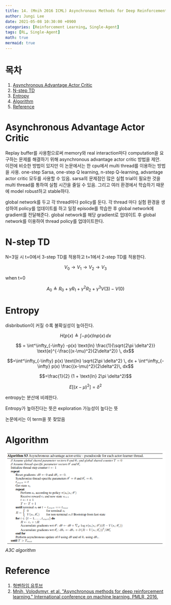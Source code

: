 ```yaml
---
title: 14. (Mnih 2016 ICML) Asynchronous Methods for Deep Reinforcement Learning
author: Jungi Lee
date: 2021-05-08 10:30:00 +0900
categories: [Reinforcement Learning, Single-Agent]
tags: [RL, Single-Agent]
math: true
mermaid: true
---
```


# 목차 

1. [Asynchronous Advantage Actor Critic](#asynchronous-advantage-actor-critic)  
1. [N-step TD](#n-step-td)  
1. [Entropy](#entropy)  
1. [Algorithm](#algorithm)
1. [Reference](#reference)  

# Asynchronous Advantage Actor Critic

Replay buffer를 사용함으로써 memory와 real interaction마다 computation을 요구하는 문제를 해결하기 위해 asynchronous advantage actor critic 방법을 제안. 이전에 비슷한 방법이 있지만 이 논문에서는 한 cpu에서 multi thread를 이용하는 방법을 사용. one-step Sarsa, one-step Q learning, n-step Q-learning, advantage actor critic 모두를 사용할 수 있음. sarsa의 문제점인 많은 실험 trial이 필요한 것을 multi thread를 통하여 실험 시간을 줄일 수 있음. 그리고 여러 환경에서 학습하기 때문에 model robust하고 stable하다.

global network를 두고 각 thread마다 policy를 둔다. 각 thread 마다 실험 환경을 생성하여 policy를 업데이트를 하고 일정 episode를 학습한 후 global network에 gradient를 전달해준다. global network를 해당 gradient로 업데이트 후 global network를 이용하여 thread policy를 업데이트한다. 

# N-step TD

N=3일 시 t=0에서 3-step TD를 적용하고 t=1에서 2-step TD를 적용한다. 

$$V_0 \to V_1 \to V_2 \to V_3$$

when t=0

$$A_0 \triangleq R_0 + \gamma R_1 + \gamma^2 R_2 + \gamma^3 V(3) - V(0)$$

# Entropy

disbribution이 커질 수록 불확실성이 높아진다.

$$H(p(x) \triangleq \int -p(x) \text{ln}p(x) \, dx$$
	
$$ = \int^\infty_{-\infty} -p(x) \text{ln} \frac{1}{\sqrt{2\pi \delta^2}} \text{e}^{-\frac{(x-\mu)^2}{2\delta^2}} \, dx$$

$$=\int^\infty_{-\infty} p(x) \text{ln} \sqrt{2\pi \delta^2} \, dx + \int^\infty_{-\infty} p(x) \frac{(x-\mu)^2}{2\delta^2}\, dx$$

$$=\frac{1}{2} (1 + \text{ln} 2\pi \delta^2)$$

$$E[(x-\mu)^2]=\delta^2$$

entropy는 분산에 비례한다.

Entropy가 높아진다는 뜻은 exploration 가능성이 높다는 뜻

논문에서는 이 term을 못 찾았음




# Algorithm

![algorithm][Algorithm]
_A3C algorithm_

# Reference
1. [혁펜하임 유투브][혁펜하임 유투브]  
2. [Mnih, Volodymyr, et al. "Asynchronous methods for deep reinforcement learning." International conference on machine learning. PMLR, 2016.][paper]

[혁펜하임 유투브]: https://www.youtube.com/watch?v=cvctS4xWSaU&list=PL_iJu012NOxehE8fdF9me4TLfbdv3ZW8g  
[paper]: https://arxiv.org/pdf/1602.01783.pdf

[Algorithm]: /assets/img/Single-agent/a3c/algorithm.png
